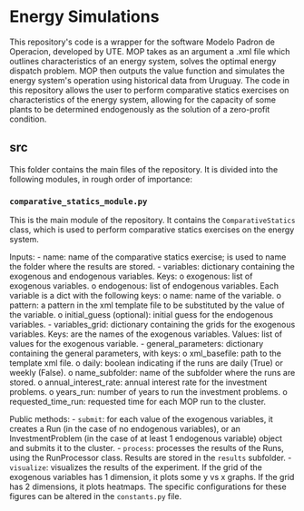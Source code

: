 # Energy Simulations

This repository's code is a wrapper for the software Modelo Padron de Operacion, developed by UTE. 
MOP takes as an argument a .xml file which outlines characteristics of an energy system, solves the optimal energy dispatch problem. 
MOP then outputs the value function and simulates the energy system's operation using historical data from Uruguay.
The code in this repository allows the user to perform comparative statics exercises on characteristics of the energy system, allowing for the capacity of some plants to be determined endogenously as the solution of a zero-profit condition. 

## src

This folder contains the main files of the repository. It is divided into the following modules, in rough order of importance:

### `comparative_statics_module.py`

This is the main module of the repository.
It contains the `ComparativeStatics` class, which is used to perform comparative statics exercises on the energy system.

Inputs:
    - name: name of the comparative statics exercise; is used to name the folder where the results are stored.
    - variables: dictionary containing the exogenous and endogenous variables. 
        Keys:
            o exogenous: list of exogenous variables.
            o endogenous: list of endogenous variables.
        Each variable is a dict with the following keys:
            o name: name of the variable.
            o pattern: a pattern in the xml template file to be substituted by the value of the variable.
            o initial_guess (optional): initial guess for the endogenous variables.
    - variables_grid: dictionary containing the grids for the exogenous variables. 
        Keys: are the names of the exogenous variables.
        Values: list of values for the exogenous variable.
    - general_parameters: dictionary containing the general parameters, with keys: 
        o xml_basefile: path to the template xml file.
        o daily: boolean indicating if the runs are daily (True) or weekly (False).
        o name_subfolder: name of the subfolder where the runs are stored.
        o annual_interest_rate: annual interest rate for the investment problems.
        o years_run: number of years to run the investment problems.
        o requested_time_run: requested time for each MOP run to the cluster.

Public methods:
    - `submit`: for each value of the exogenous variables, it creates a Run (in the case of no endogenous variables), 
        or an InvestmentProblem (in the case of at least 1 endogenous variable) object and submits it to the cluster.
    - `process`: processes the results of the Runs, using the RunProcessor class. Results are stored in the `results` subfolder.
    - `visualize`: visualizes the results of the experiment. If the grid of the exogenous variables has 1 dimension, 
        it plots some y vs x graphs. If the grid has 2 dimensions, it plots heatmaps. The specific configurations for 
        these figures can be altered in the `constants.py` file. 
